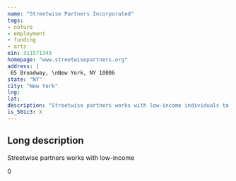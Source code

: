 ```yaml
---
name: "Streetwise Partners Incorporated"
tags:
- nature
- employment
- funding
- arts
ein: 311571343
homepage: "www.streetwisepartners.org"
address: |
 65 Broadway, \nNew York, NY 10006
state: "NY"
city: "New York"
lng: 
lat: 
description: "Streetwise partners works with low-income individuals to overcome employment barriers, obtain better jobs and achieve economic self-sufficiency by creating deep mentoring relationships with volunteer business professionals . "
is_501c3: X
---
```


## Long description

Streetwise partners works with low-income
  
  0
